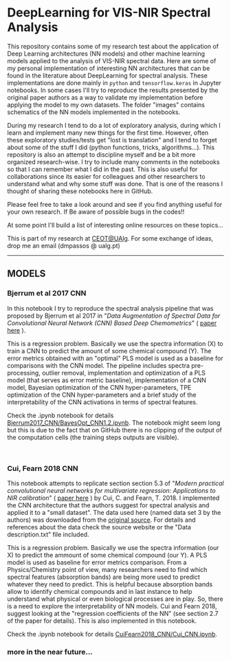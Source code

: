 # DeepLearning for VIS-NIR Spectral Analysis

This repository contains some of my research test about the application of 
Deep Learning architectures (NN models) and other machine learning models applied to the analysis of VIS-NIR spectral data. 
Here are some of my personal implementation of interesting NN architectures that can be found in the literature about 
DeepLearning for spectral analysis. These implementations are done mainly in <code>python</code> and <code>tensorflow.keras</code> in Jupyter notebooks. In some cases I'll try to reproduce the results presented by the original paper authors as 
a way to validate my implementation before applying the model to my own datasets. The folder "images" contains schematics of the NN models implemented in the notebooks. 

During my research I tend to do a lot of exploratory analysis, during which I learn and implement many new things 
for the first time. However, often these exploratory studies/tests get "lost is translation" and I tend to forget 
about some of the stuff I did (python functions, tricks, algorithms...). This repository is also an attempt to discipline 
myself and be a bit more organized research-wise. I try to include many comments in the notebooks so that I can remember what 
I did in the past. This is also useful for collaborations since its easier for colleagues and other researchers to 
understand what and why some stuff was done. That is one of the reasons I thought of sharing these notebooks here in GitHub. 

Please feel free to take a look around and see if you find anything useful for your own research. If Be aware of possible 
bugs in the codes!! 

At some point I'll build a list of interesting online resources on these topics...


This is part of my research at [CEOT@UAlg](https://www.ceot.ualg.pt/research-groups/sensing-and-biology]).
For some exchange of ideas, drop me an email (dmpassos @ ualg.pt)

<hr>

## MODELS
### Bjerrum et al 2017 CNN

In this notebook I try to reproduce the spectral analysis pipeline that was proposed by Bjerrum et al 2017 in "*Data Augmentation of Spectral Data for Convolutional Neural Network (CNN) Based Deep Chemometrics*" ( [paper here](https://arxiv.org/abs/1710.01927) ). 

This is a regression problem. Basically we use the spectra information (X) to train a CNN to predict the amount of 
some chemical compound (Y). The error metrics obtained with an "optimal" PLS model is used as a baseline for comparisons with the 
CNN model. The pipeline includes spectra pre-processing, outlier removal, implementation and optimization of a PLS model 
(that serves as error metric baseline), implementation of a CNN model, Bayesian optimization of the CNN hyper-parameters, 
TPE optimization of the CNN hyper-parameters and a brief study of the interpretability of the CNN activations in terms
of spectral features.

Check the .ipynb notebook for details [Bjerrum2017_CNN/BayesOpt_CNN1.2.ipynb](/notebooks/Bjerrum2017_CNN/BayesOpt_CNN1.2.ipynb).
The notebook might seem long but this is due to the fact that on GitHub there is no clipping of the output of the computation
cells (the training steps outputs are visible).


<br>

### Cui, Fearn 2018 CNN

This notebook attempts to replicate section section 5.3 of "*Modern practical convolutional neural networks for multivariate regression: Applications to NIR calibration*" ( [paper here](https://www.sciencedirect.com/science/article/pii/S0169743918301382?via%3Dihub) ) by Cui, C. and Fearn, T. 2018. 
I implemented the CNN architecture that the authors suggest for spectral analysis and applied it to a "small dataset". The data used here (named data set 3 by the authors) was downloaded from the [original source](http://www.models.kvl.dk/wheat_kernels). For details and references about the data check the source website or the "Data description.txt" file included.

This is a regression problem. Basically we use the spectra information (our X) to predict the ammount of some chemical compound (our Y). A PLS model is used as baseline for error metrics comparison. 
From a Physics/Chemistry point of view, many researchers need to find which spectral features (absorption bands) are being more used to predict whatever they need to predict. This is helpful because absorption bands allow to identify chemical compounds and in last instance to help understand what physical or even biological processes are in play. So, there is a need to explore the interpretability of NN models. Cui and Fearn 2018, suggest looking at the "regression coefficients of the NN" (see section 2.7 of the paper for details). This is also implemented in this notebook.

Check the .ipynb notebook for details [CuiFearn2018_CNN/Cui_CNN.ipynb](/notebooks/CuiFearn2018_CNN/Cui_CNN.ipynb).


### more in the near future...
